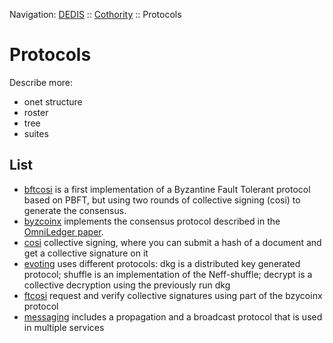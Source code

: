 Navigation: [DEDIS](https://github.com/dedis/doc/tree/master/README.md) ::
[Cothority](../README.md) ::
Protocols

# Protocols

Describe more:
- onet structure
- roster
- tree
- suites

## List

- [bftcosi](../bftcosi/README.md) is a first
implementation of a Byzantine Fault Tolerant protocol based on PBFT, but using
two rounds of collective signing (cosi) to generate the consensus.
- [byzcoinx](../byzcoinx/README.md) implements
the consensus protocol described in the [OmniLedger paper](https://eprint.iacr.org/2017/406).
- [cosi](../cosi/protocol/README.md) collective
signing, where you can submit a hash of a document and get a collective signature
on it
- [evoting](../evoting/protocol/README.md) uses
different protocols: dkg is a distributed key generated protocol; shuffle is an
implementation of the Neff-shuffle; decrypt is a collective decryption using the
previously run dkg
- [ftcosi](../ftcosi/protocol/README.md) request
and verify collective signatures using part of the bzycoinx protocol
- [messaging](../messaging/README.md) includes
a propagation and a broadcast protocol that is used in multiple services
